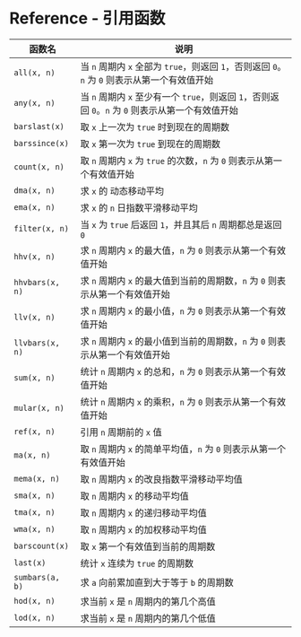 # Reference - 引用函数

| 函数名          | 说明                                                                                               |
| --------------- | -------------------------------------------------------------------------------------------------- |
| `all(x, n)`     | 当 `n` 周期内 `x` 全部为 `true`，则返回 `1`，否则返回 `0`。`n` 为 `0` 则表示从第一个有效值开始     |
| `any(x, n)`     | 当 `n` 周期内 `x` 至少有一个 `true`，则返回 `1`，否则返回 `0`。`n` 为 `0` 则表示从第一个有效值开始 |
| `barslast(x)`   | 取 `x` 上一次为 `true` 时到现在的周期数                                                            |
| `barssince(x)`  | 取 `x` 第一次为 `true` 到现在的周期数                                                              |
| `count(x, n)`   | 取 `n` 周期内 `x` 为 `true` 的次数，`n` 为 `0` 则表示从第一个有效值开始                            |
| `dma(x, n)`     | 求 `x` 的 动态移动平均                                                                           |
| `ema(x, n)`     | 求 `x` 的 `n` 日指数平滑移动平均                                                                   |
| `filter(x, n)`  | 当 `x` 为 `true` 后返回 `1`，并且其后 `n` 周期都总是返回 `0`                                       |
| `hhv(x, n)`     | 求 `n` 周期内 `x` 的最大值，`n` 为 `0` 则表示从第一个有效值开始                                    |
| `hhvbars(x, n)` | 求 `n` 周期内 `x` 的最大值到当前的周期数，`n` 为 `0` 则表示从第一个有效值开始                      |
| `llv(x, n)`     | 求 `n` 周期内 `x` 的最小值，`n` 为 `0` 则表示从第一个有效值开始                                    |
| `llvbars(x, n)` | 求 `n` 周期内 `x` 的最小值到当前的周期数，`n` 为 `0` 则表示从第一个有效值开始                      |
| `sum(x, n)`     | 统计 `n` 周期内 `x` 的总和，`n` 为 `0` 则表示从第一个有效值开始                                    |
| `mular(x, n)`   | 统计 `n` 周期内 `x` 的乘积，`n` 为 `0` 则表示从第一个有效值开始                                    |
| `ref(x, n)`     | 引用 `n` 周期前的 `x` 值                                                                           |
| `ma(x, n)`      | 取 `n` 周期内 `x` 的简单平均值，`n` 为 `0` 则表示从第一个有效值开始                                |
| `mema(x, n)`    | 取 `n` 周期内 `x` 的改良指数平滑移动平均值                                                         |
| `sma(x, n)`     | 取 `n` 周期内 `x` 的移动平均值                                                                     |
| `tma(x, n)`     | 取 `n` 周期内 `x` 的递归移动平均值                                                                 |
| `wma(x, n)`     | 取 `n` 周期内 `x` 的加权移动平均值                                                                 |
| `barscount(x)`  | 取 `x` 第一个有效值到当前的周期数                                                                  |
| `last(x)`       | 统计 `x` 连续为 `true` 的周期数                                                                    |
| `sumbars(a, b)` | 求 `a` 向前累加直到大于等于 `b` 的周期数                                                           |
| `hod(x, n)`     | 求当前 `x` 是 `n` 周期内的第几个高值                                                               |
| `lod(x, n)`     | 求当前 `x` 是 `n` 周期内的第几个低值                                                               |
